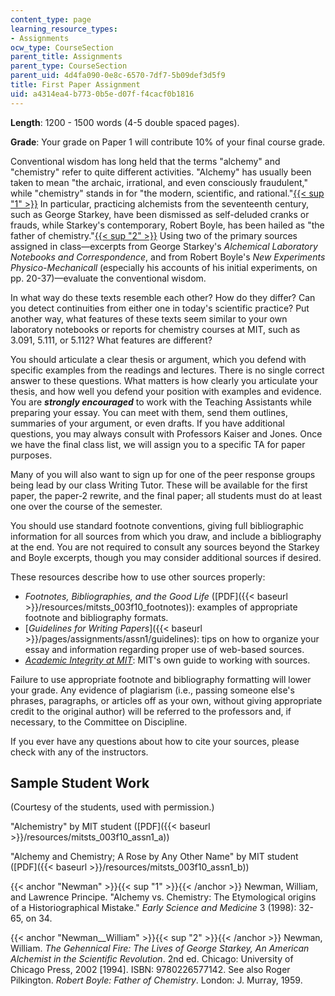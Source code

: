 ```yaml
---
content_type: page
learning_resource_types:
- Assignments
ocw_type: CourseSection
parent_title: Assignments
parent_type: CourseSection
parent_uid: 4d4fa090-0e8c-6570-7df7-5b09def3d5f9
title: First Paper Assignment
uid: a4314ea4-b773-0b5e-d07f-f4cacf0b1816
---
```


**Length**: 1200 - 1500 words (4-5 double spaced pages).

**Grade**: Your grade on Paper 1 will contribute 10% of your final course grade.

Conventional wisdom has long held that the terms "alchemy" and "chemistry" refer to quite different activities. "Alchemy" has usually been taken to mean "the archaic, irrational, and even consciously fraudulent," while "chemistry" stands in for "the modern, scientific, and rational."[{{< sup "1" >}}](#Newman) In particular, practicing alchemists from the seventeenth century, such as George Starkey, have been dismissed as self-deluded cranks or frauds, while Starkey's contemporary, Robert Boyle, has been hailed as "the father of chemistry."[{{< sup "2" >}}](#Newman__William) Using two of the primary sources assigned in class—excerpts from George Starkey's _Alchemical Laboratory Notebooks and Correspondence_, and from Robert Boyle's _New Experiments Physico-Mechanicall_ (especially his accounts of his initial experiments, on pp. 20-37)—evaluate the conventional wisdom.

In what way do these texts resemble each other? How do they differ? Can you detect continuities from either one in today's scientific practice? Put another way, what features of these texts seem similar to your own laboratory notebooks or reports for chemistry courses at MIT, such as 3.091, 5.111, or 5.112? What features are different?

You should articulate a clear thesis or argument, which you defend with specific examples from the readings and lectures. There is no single correct answer to these questions. What matters is how clearly you articulate your thesis, and how well you defend your position with examples and evidence. You are _**strongly encouraged**_ to work with the Teaching Assistants while preparing your essay. You can meet with them, send them outlines, summaries of your argument, or even drafts. If you have additional questions, you may always consult with Professors Kaiser and Jones. Once we have the final class list, we will assign you to a specific TA for paper purposes.

Many of you will also want to sign up for one of the peer response groups being lead by our class Writing Tutor. These will be available for the first paper, the paper-2 rewrite, and the final paper; all students must do at least one over the course of the semester.

You should use standard footnote conventions, giving full bibliographic information for all sources from which you draw, and include a bibliography at the end. You are not required to consult any sources beyond the Starkey and Boyle excerpts, though you may consider additional sources if desired.

These resources describe how to use other sources properly:

*   _Footnotes, Bibliographies, and the Good Life_ ([PDF]({{< baseurl >}}/resources/mitsts_003f10_footnotes)): examples of appropriate footnote and bibliography formats.
*   [_Guidelines for Writing Papers_]({{< baseurl >}}/pages/assignments/assn1/guidelines): tips on how to organize your essay and information regarding proper use of web-based sources.
*   [_Academic Integrity at MIT_](http://web.mit.edu/academicintegrity/): MIT's own guide to working with sources.

Failure to use appropriate footnote and bibliography formatting will lower your grade. Any evidence of plagiarism (i.e., passing someone else's phrases, paragraphs, or articles off as your own, without giving appropriate credit to the original author) will be referred to the professors and, if necessary, to the Committee on Discipline.

If you ever have any questions about how to cite your sources, please check with any of the instructors.

Sample Student Work
-------------------

(Courtesy of the students, used with permission.)

"Alchemistry" by MIT student ([PDF]({{< baseurl >}}/resources/mitsts_003f10_assn1_a))

"Alchemy and Chemistry; A Rose by Any Other Name" by MIT student ([PDF]({{< baseurl >}}/resources/mitsts_003f10_assn1_b))

{{< anchor "Newman" >}}{{< sup "1" >}}{{< /anchor >}} Newman, William, and Lawrence Principe. "Alchemy vs. Chemistry: The Etymological origins of a Historiographical Mistake." _Early Science and Medicine_ 3 (1998): 32-65, on 34.

{{< anchor "Newman__William" >}}{{< sup "2" >}}{{< /anchor >}} Newman, William. _The Gehennical Fire: The Lives of George Starkey, An American Alchemist in the Scientific Revolution_. 2nd ed. Chicago: University of Chicago Press, 2002 \[1994\]. ISBN: 9780226577142. See also Roger Pilkington. _Robert Boyle: Father of Chemistry_. London: J. Murray, 1959.